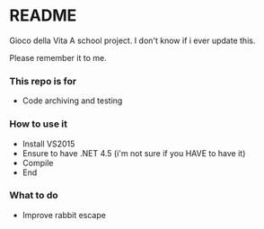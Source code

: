 # README #

Gioco della Vita
A school project.
I don't know if i ever update this.

Please remember it to me.

### This repo is for ###

* Code archiving and testing

### How to use it ###

* Install VS2015
* Ensure to have .NET 4.5 (i'm not sure if you HAVE to have it)
* Compile
* End


### What to do ###
* Improve rabbit escape
